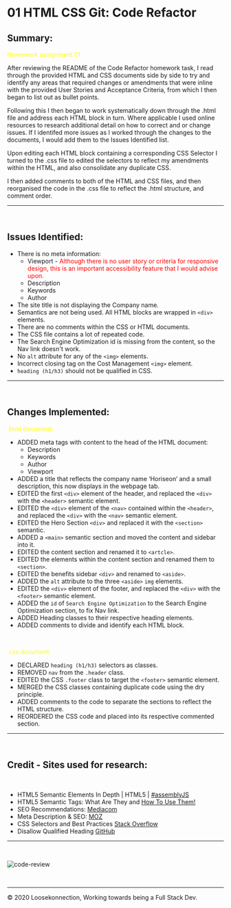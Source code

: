 # 01 HTML CSS Git: Code Refactor

## Summary:

<span style="color:yellow">Homework assignment 01</span>

After reviewing the README of the Code Refactor homework task, I read through the provided HTML and CSS documents side by side to try and identify any areas that required changes or amendments that were inline with the provided User Stories and Acceptance Criteria, from which I then began to list out as bullet points.

Following this I then began to work systematically down through the .html file and address each HTML block in turn. Where applicable I used online resources to research additional detail on how to correct and or change issues. If I identifed more issues as I worked through the changes to the documents, I would add them to the Issues Identified list.

Upon editing each HTML block containing a corresponding CSS Selector I turned to the .css file to edited the selectors to reflect my amendments within the HTML, and also consolidate any duplicate CSS.

I then added comments to both of the HTML and CSS files, and then reorganised the code in the .css file to reflect the .html structure, and comment order.

---
<br>

## Issues Identified:

*	There is no meta information:
    * Viewport - <span style="color:red">Although there is no user story or criteria for responsive design, this is an important accessibility feature that I would advise upon.</span>
    * Description 
    * Keywords 	
    * Author
*	The site title is not displaying the Company name.
*	Semantics are not being used. All HTML blocks are wrapped in ```<div>``` elements. 
*	There are no comments within the CSS or HTML documents.
*	The CSS file contains a lot of repeated code.
*	The Search Engine Optimization id is missing from the content, so the Nav link doesn't work.
*	No ```alt``` attribute for any of the ```<img>``` elements.
*   Incorrect closing tag on the Cost Management ```<img>``` element.
*   ```heading (h1/h3)``` should not be qualified in CSS.
---
<br>

## Changes Implemented:

<span style="color:yellow">.html document:</span> 
<br>

*	ADDED meta tags with content to the head of the HTML document:
	*	Description
	*	Keywords
	*	Author	
	*	Viewport
*	ADDED a title that reflects the company name ‘Horiseon’ and a small description, this now 	displays in the webpage tab.
*	EDITED the first ```<div>``` element of the header, and replaced the ```<div>``` with the ```<header>``` 	semantic element.
*	EDITED the ```<div>``` element of the ```<nav>``` contained within the ```<header>```, and replaced the ```<div>``` with the 	```<nav>``` semantic element.	
*	EDITED the Hero Section ```<div>``` and replaced it with the ```<section>``` semantic.
* ADDED a ```<main>``` semantic section and moved the content and sidebar into it.
*	EDITED the content section and renamed it to ```<artcle>```.
*	EDITED the elements within the content section and renamed them to ```<section>```.
*	EDITED the benefits sidebar ```<div>``` and renamed to ```<aside>```.
*	ADDED the ```alt``` attribute to the three ```<aside>``` ```img``` elements.
*	EDITED the ```<div>``` element of the footer, and replaced the ```<div>``` with the ```<footer>``` 	semantic element.
* ADDED the ```id``` of ```Search Engine Optimization``` to the Search Engine Optimization section, to fix Nav link.
*   ADDED Heading classes to their respective heading elements.
*	ADDED comments to divide and identify each HTML block.
<br>

<span style="color:yellow">.css document:</span>
<br>

*   DECLARED ```heading (h1/h3)``` selectors as classes.
* REMOVED ```nav``` from the ```.header``` class.
*	EDITED the CSS ```.footer``` class to target the ```<footer>``` semantic element.
*	MERGED the CSS classes containing duplicate code using the dry principle.
*	ADDED comments to the code to separate the sections to reflect the HTML structure.
*	REORDERED the CSS code  and placed into its respective commented section.

---
<br>


## Credit - Sites used for research:
<br>

*   HTML5 Semantic Elements In Depth | HTML5 | [#assemblyJS](https://www.youtube.com/watch?v=17vYHaf1E-A)
*   HTML5 Semantic Tags: What Are They and [How To Use Them!](https://www.semrush.com/blog/semantic-html5-guide/)
*   SEO Recommendations: [Mediacom](https://www.mediacom.com/)
*   Meta Description & SEO: [MOZ](https://moz.com/learn/seo/meta-description)
*   CSS Selectors and Best Practices [Stack Overflow](https://stackoverflow.com/)
*   Disallow Qualified Heading [GitHub](https://github.com/CSSLint/csslint/wiki/Disallow-qualified-headings)

---
<br>

![code-review](https://img.shields.io/badge/code--review-ready%20for%20review-green)

<br>

---
© 2020 Loosekonnection, Working towards being a Full Stack Dev.